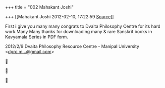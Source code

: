 +++
title = "002 Mahakant Joshi"

+++
[[Mahakant Joshi	2012-02-10, 17:22:59 [Source](https://groups.google.com/g/bvparishat/c/AuiIs8nEAds)]]



First i give you many many congrats to Dvaita Philosophy Centre for its hard work.Many Many thanks for downloading many & rare Sanskrit books in Kavyamala Series in PDF form.  
  

2012/2/9 Dvaita Philosophy Resource Centre - Manipal University \<[dprc.m...@gmail.com]()\>  







